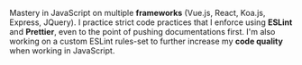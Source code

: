 Mastery in JavaScript on multiple **frameworks** (Vue.js, React, Koa.js, Express, JQuery). I practice strict code practices that I enforce using **ESLint** and **Prettier**, even to the point of pushing documentations first. I'm also working on a custom ESLint rules-set to further increase my **code quality** when working in JavaScript.
